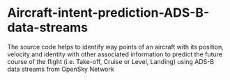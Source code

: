 # Aircraft-intent-prediction-ADS-B-data-streams
The source code helps to identify way points of an aircraft with its position, velocity and identity with other associated information to predict the future course of the flight (i.e. Take-off, Cruise or Level, Landing) using ADS-B data streams from OpenSky Network
